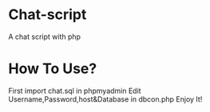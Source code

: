 Chat-script
===========

A chat script with php

How To Use?
===========

First import chat.sql in phpmyadmin
Edit Username,Password,host&Database in dbcon.php
Enjoy It!
